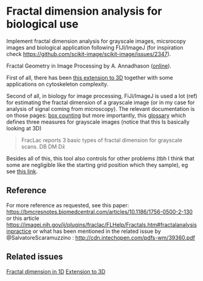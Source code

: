 # Fractal dimension analysis for biological use
Implement fractal dimension analysis for grayscale images, micsrocopy images and biological application following FIJI/ImageJ (for inspiration check https://github.com/scikit-image/scikit-image/issues/2347).



Fractal Geometry in Image Processing by A. Annadhason ([online](https://www.yumpu.com/en/document/view/32997338/fractal-geometry-in-image-processing)).

First of all, there has been [this extension to 3D](https://github.com/ChatzigeorgiouGroup/FractalDimension) together with some applications on cytoskeleton complexity. 

Second of all, in biology for image processing, FiJi/ImageJ is used a lot (ref) for estimating the fractal dimension of a grayscale image (or in my case for analysis of signal coming from microscopy). The relevant documentation is on those pages: [box counting](https://imagej.nih.gov/ij/plugins/fraclac/FLHelp/BoxCounting.htm) but more importantly, this [glossary](https://imagej.nih.gov/ij/plugins/fraclac/FLHelp/Glossary.htm#grayscale) which defines three measures for grayscale images (notice that this Is basically looking at 3D) 
> FracLac reports 3 basic types of fractal dimension for grayscale scans. 
> DB
> DM
> Dx̄

Besides all of this, this tool also controls for other problems (tbh I think that some are negligible like the starting grid position which they sample), eg see [this link](https://imagej.nih.gov/ij/plugins/fraclac/FLHelp/BoxCountingOptions.htm). 

## Reference
For more reference as requested, see this paper:
https://bmcresnotes.biomedcentral.com/articles/10.1186/1756-0500-2-130
or this article
https://imagej.nih.gov/ij/plugins/fraclac/FLHelp/Fractals.htm#fractalanalysisinpractice
or what has been mentioned in the related issue by @SalvatoreScaramuzzino :
http://cdn.intechopen.com/pdfs-wm/39360.pdf




## Related issues
[Fractal dimension in 1D](https://gist.github.com/rougier/e5eafc276a4e54f516ed5559df4242c0)
[Extension to 3D](https://github.com/ChatzigeorgiouGroup/FractalDimension)
